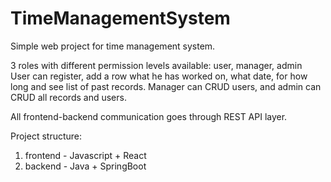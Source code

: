 # TimeManagementSystem

Simple web project for time management system.  

3 roles with different permission levels available: user, manager, admin  
User can register, add a row what he has worked on, what date, for how long and see list of past records. Manager can CRUD users, and admin can CRUD all records and users.

All frontend-backend communication goes through REST API layer.

Project structure:
1) frontend - Javascript + React
2) backend - Java + SpringBoot